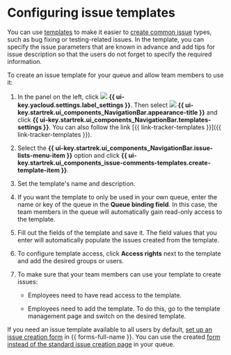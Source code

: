 # Configuring issue templates

You can use [templates](user/ticket-template.md) to make it easier to [create common issue](user/create-ticket.md#avto-template) types, such as bug fixing or testing-related issues. In the template, you can specify the issue parameters that are known in advance and add tips for issue description so that the users do not forget to specify the required information.

To create an issue template for your queue and allow team members to use it:

1. In the panel on the left, click ![](../_assets/tracker/svg/settings.svg) **{{ ui-key.yacloud.settings.label_settings }}**. Then select ![](../_assets/tracker/svg/interface.svg)&nbsp;**{{ ui-key.startrek.ui_components_NavigationBar.appearance-title }}** and click **{{ ui-key.startrek.ui_components_NavigationBar.templates-settings }}**. You can also follow the link [{{ link-tracker-templates }}]({{ link-tracker-templates }}).

1. Select the **{{ ui-key.startrek.ui_components_NavigationBar.issue-lists-menu-item }}** option and click **{{ ui-key.startrek.ui_components_issue-comments-templates.create-template-item }}**.

1. Set the template's name and description.

1. If you want the template to only be used in your own queue, enter the name or key of the queue in the **Queue binding field**. In this case, the team members in the queue will automatically gain read-only access to the template.

1. Fill out the fields of the template and save it. The field values that you enter will automatically populate the issues created from the template.

1. To configure template access, click **Access rights** next to the template and add the desired groups or users.

1. To make sure that your team members can use your template to create issues:

   - Employees need to have read access to the template.

   - Employees need to add the template. To do this, go to the template management page and switch on the desired template.

If you need an issue template available to all users by default, [set up an issue creation form](manager/forms-integration.md) in {{ forms-full-name }}. You can use the created [form instead of the standard issue creation page](manager/attach-form.md) in your queue.

